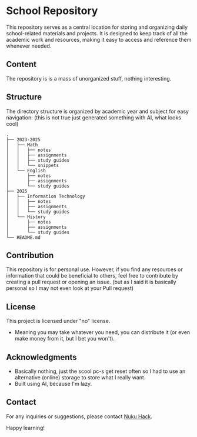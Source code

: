 # School Repository

This repository serves as a central location for storing and organizing daily school-related materials and projects. It is designed to keep track of all the academic work and resources, making it easy to access and reference them whenever needed.

## Content

The repository is is a mass of unorganized stuff, nothing interesting.

## Structure

The directory structure is organized by academic year and subject for easy navigation:
(this is not true just generated something with AI, what looks cool)

```
.
├── 2023-2025
│   ├── Math
│   │   ├── notes
│   │   ├── assignments
│   │   ├── study guides
│   │   └── snippets
│   └── English
│       ├── notes
│       ├── assignments
│       └── study guides
├── 2025
│   ├── Information Technology
│   │   ├── notes
│   │   ├── assignments
│   │   └── study guides
│   └── History
│       ├── notes
│       ├── assignments
│       └── study guides
└── README.md
```

## Contribution

This repository is for personal use. However, if you find any resources or information that could be beneficial to others, feel free to contribute by creating a pull request or opening an issue.
(but as I said it is basically personal so I may not even look at your Pull request)

## License

This project is licensed under "no" license.
- Meaning you may take whatever you need, you can distribute it (or even make money from it, but I bet you won't).

## Acknowledgments

- Basically nothing, just the scool pc-s get reset often so I had to use an alternative (online) storage to store what I really want.
- Built using AI, because I'm lazy.

## Contact

For any inquiries or suggestions, please contact [Nuku Hack](mailto:nukuhack@gmail.com).

Happy learning!
